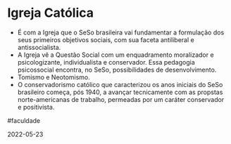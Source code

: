# Igreja Católica
- É com a Igreja que o SeSo brasileira vai fundamentar a formulação dos seus primeiros objetivos sociais, com sua faceta antiliberal e antissocialista.
- A Igreja vê a Questão Social com um enquadramento moralizador e psicologizante, individualista e conservador. Essa pedagogia psicossocial encontra, no SeSo, possibilidades de desenvolvimento.
- Tomismo e Neotomismo.
- O conservadorismo católico que caracterizou os anos iniciais do SeSo brasileiro começa, pós 1940, a avançar tecnicamente com as propstas norte-americanas de trabalho, permeadas por um caráter conservador e positivista.

#faculdade 

2022-05-23